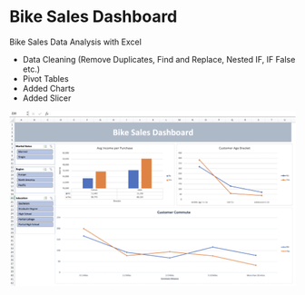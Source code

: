 # Bike Sales Dashboard
Bike Sales Data Analysis with Excel

- Data Cleaning (Remove Duplicates, Find and Replace, Nested IF, IF False etc.)
- Pivot Tables
- Added Charts
- Added Slicer

![](https://github.com/filzahusna/Bike-Sales-Dashboard/blob/main/bike_sales_dashboard.gif)
